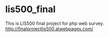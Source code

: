 # lis500_final
This is LIS500 final project for php web survey.
http://finalprojectlis500.atwebpages.com/
